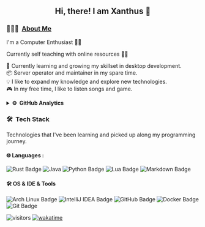 <div align="center">
  <h2> 
    Hi, there! I am Xanthus 👋
  </h2>
</div>

### 👨🏻‍💻 &nbsp;[About Me](https://xanthus58.github.io/Xanthus58/)

I'm a Computer Enthusiast 👨‍💻

Currently self teaching with online resources 👨‍🎓

🌱 Currently learning and growing my skillset in desktop development.\
📦  Server operator and maintainer in my spare time.\
💡 I like to expand my knowledge and explore new technologies.\
🎮  In my free time, I like to listen songs and game.

<details>
<summary><b>⚙️ &nbsp;GitHub Analytics</b></summary>

<div align="center">
  <h4> 
    🏃 Happy Coding 🏃 
  </h4>
</div>
<p align="center">
  <a href="https://github.com/Xanthus58">
    <img height="180em" src="https://github-readme-stats.vercel.app/api?username=Xanthus58&show_icons=true&theme=dark"/>
    <br>
    <img height="290em" src="https://github-readme-stats.vercel.app/api/wakatime?username=Xanthus&theme=dark&layout=compact"/>
  </a>
</p>

</details>

### 🛠 &nbsp;Tech Stack

Technologies that I've been learning and picked up along my programming journey.

#### 🌐  Languages : <br />

![Rust Badge](https://img.shields.io/badge/Rust-000?logo=rust&logoColor=fff&style=plastic)
![Java](https://img.shields.io/badge/-Java-05122A?logo=intellijidea&style=plastic)
![Python Badge](https://img.shields.io/badge/Python-3776AB?logo=python&logoColor=fff&style=plastic)
![Lua Badge](https://img.shields.io/badge/Lua-2C2D72?logo=lua&logoColor=fff&style=plastic)
![Markdown Badge](https://img.shields.io/badge/Markdown-000?logo=markdown&logoColor=fff&style=plastic)

#### 🛠 OS & IDE & Tools <br />

![Arch Linux Badge](https://img.shields.io/badge/Arch%20Linux-1793D1?logo=archlinux&logoColor=fff&style=plastic)
![IntelliJ IDEA Badge](https://img.shields.io/badge/IntelliJ%20IDEA-000?logo=intellijidea&logoColor=fff&style=plastic)
![GitHub Badge](https://img.shields.io/badge/GitHub-181717?logo=github&logoColor=fff&style=plastic)
![Docker Badge](https://img.shields.io/badge/Docker-2496ED?logo=docker&logoColor=fff&style=plastic)
![Git Badge](https://img.shields.io/badge/Git-F05032?logo=git&logoColor=fff&style=plastic)

![visitors](https://visitor-badge.glitch.me/badge?page_id=kogisin/Xanthus58)
[![wakatime](https://wakatime.com/badge/user/0b1b6854-9980-4101-a28a-0b148d8403d6.svg)](https://wakatime.com/@0b1b6854-9980-4101-a28a-0b148d8403d6)
<!---[!template pulled from Ashesh3 https://github.com/Ashesh3/Ashesh3
